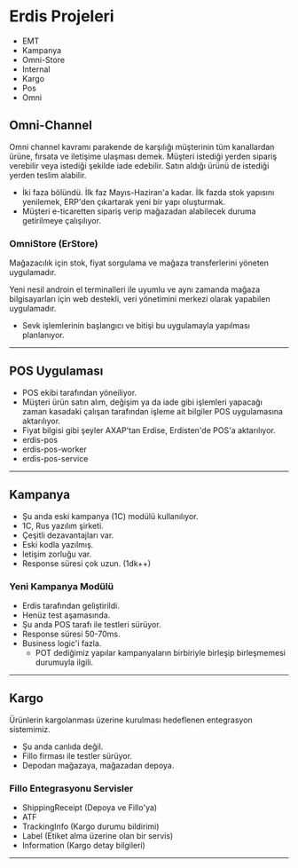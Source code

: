 # Erdis Projeleri

- EMT
- Kampanya
- Omni-Store
- Internal
- Kargo
- Pos
- Omni

## Omni-Channel

Omni channel kavramı parakende de karşılığı müşterinin tüm kanallardan ürüne, fırsata ve iletişime ulaşması demek. Müşteri istediği yerden sipariş verebilir veya istediği şekilde iade edebilir. Satın aldığı ürünü de istediği yerden teslim alabilir.

- İki faza bölündü. İlk faz Mayıs-Haziran'a kadar. İlk fazda stok yapısını yenilemek, ERP'den çıkartarak yeni bir yapı oluşturmak.
- Müşteri e-ticaretten sipariş verip mağazadan alabilecek duruma getirilmeye çalışılıyor.

### OmniStore (ErStore)

Mağazacılık için stok, fiyat sorgulama ve mağaza transferlerini yöneten uygulamadır.

Yeni nesil androin el terminalleri ile uyumlu ve aynı zamanda mağaza bilgisayarları için web destekli, veri yönetimini merkezi olarak yapabilen uygulamadır.

- Sevk işlemlerinin başlangıcı ve bitişi bu uygulamayla yapılması planlanıyor.

---

## POS Uygulaması

- POS ekibi tarafından yöneiliyor.
- Müşteri ürün satın alım, değişim ya da iade gibi işlemleri yapacağı zaman kasadaki çalışan tarafından işleme ait bilgiler POS uygulamasına aktarılıyor.
- Fiyat bilgisi gibi şeyler AXAP'tan Erdise, Erdisten'de POS'a aktarılıyor.
- erdis-pos
- erdis-pos-worker
- erdis-pos-service

---

## Kampanya

- Şu anda eski kampanya (1C) modülü kullanılıyor.
- 1C, Rus yazılım şirketi.
- Çeşitli dezavantajları var.
- Eski kodla yazılmış.
- letişim zorluğu var.
- Response süresi çok uzun. (1dk++)

### Yeni Kampanya Modülü

- Erdis tarafından geliştirildi.
- Henüz test aşamasında.
- Şu anda POS tarafı ile testleri sürüyor.
- Response süresi 50-70ms.
- Business logic'i fazla.
  - POT dediğimiz yapılar kampanyaların birbiriyle birleşip birleşmemesi durumuyla ilgili.

---

## Kargo

Ürünlerin kargolanması üzerine kurulması hedeflenen entegrasyon sistemimiz.

- Şu anda canlıda değil.
- Fillo firması ile testler sürüyor.
- Depodan mağazaya, mağazadan depoya.

### Fillo Entegrasyonu Servisler

- ShippingReceipt (Depoya ve Fillo'ya)
- ATF
- TrackingInfo (Kargo durumu bildirimi)
- Label (Etiket alma üzerine olan bir servis)
- Information (Kargo detay bilgileri)

---
